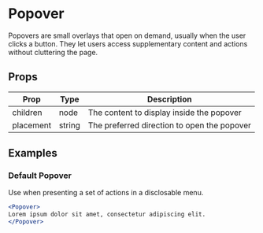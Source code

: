 # Popover

Popovers are small overlays that open on demand, usually when the user clicks a button. They let users access supplementary content and actions without cluttering the page.

## Props

| Prop | Type | Description |
| ---- | ---- | ----------- |
| children | node | The content to display inside the popover |
| placement | string | The preferred direction to open the popover |

## Examples

###  Default Popover

Use when presenting a set of actions in a disclosable menu.

```jsx
<Popover>
Lorem ipsum dolor sit amet, consectetur adipiscing elit.
</Popover>
```
